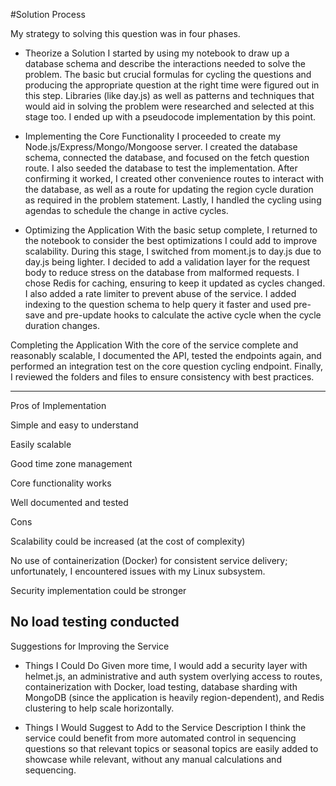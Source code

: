 #Solution Process

My strategy to solving this question was in four phases.

- Theorize a Solution
I started by using my notebook to draw up a database schema and describe the interactions needed to solve the problem. The basic but crucial formulas for cycling the questions and producing the appropriate question at the right time were figured out in this step. Libraries (like day.js) as well as patterns and techniques that would aid in solving the problem were researched and selected at this stage too. I ended up with a pseudocode implementation by this point.

- Implementing the Core Functionality
I proceeded to create my Node.js/Express/Mongo/Mongoose server. I created the database schema, connected the database, and focused on the fetch question route. I also seeded the database to test the implementation. After confirming it worked, I created other convenience routes to interact with the database, as well as a route for updating the region cycle duration as required in the problem statement. Lastly, I handled the cycling using agendas to schedule the change in active cycles.

- Optimizing the Application
With the basic setup complete, I returned to the notebook to consider the best optimizations I could add to improve scalability. During this stage, I switched from moment.js to day.js due to day.js being lighter. I decided to add a validation layer for the request body to reduce stress on the database from malformed requests. I chose Redis for caching, ensuring to keep it updated as cycles changed. I also added a rate limiter to prevent abuse of the service. I added indexing to the question schema to help query it faster and used pre-save and pre-update hooks to calculate the active cycle when the cycle duration changes.

Completing the Application
With the core of the service complete and reasonably scalable, I documented the API, tested the endpoints again, and performed an integration test on the core question cycling endpoint. Finally, I reviewed the folders and files to ensure consistency with best practices.



---
Pros of Implementation

Simple and easy to understand

Easily scalable

Good time zone management

Core functionality works

Well documented and tested


Cons

Scalability could be increased (at the cost of complexity)

No use of containerization (Docker) for consistent service delivery; unfortunately, I encountered issues with my Linux subsystem.

Security implementation could be stronger

No load testing conducted
---

Suggestions for Improving the Service

- Things I Could Do
Given more time, I would add a security layer with helmet.js, an administrative and auth system overlying access to routes, containerization with Docker, load testing, database sharding with MongoDB (since the application is heavily region-dependent), and Redis clustering to help scale horizontally.

- Things I Would Suggest to Add to the Service Description
I think the service could benefit from more automated control in sequencing questions so that relevant topics or seasonal topics are easily added to showcase while relevant, without any manual calculations and sequencing.


